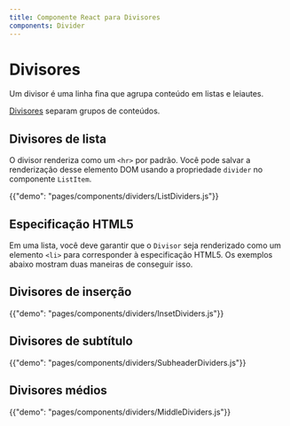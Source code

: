 ```yaml
---
title: Componente React para Divisores
components: Divider
---
```


# Divisores

<p class="description">Um divisor é uma linha fina que agrupa conteúdo em listas e leiautes.</p>

[Divisores](https://material.io/design/components/dividers.html) separam grupos de conteúdos.

## Divisores de lista

O divisor renderiza como um `<hr>` por padrão. Você pode salvar a renderização desse elemento DOM usando a propriedade `divider` no componente `ListItem`.

{{"demo": "pages/components/dividers/ListDividers.js"}}

## Especificação HTML5

Em uma lista, você deve garantir que o `Divisor` seja renderizado como um elemento `<li>` para corresponder à especificação HTML5. Os exemplos abaixo mostram duas maneiras de conseguir isso.

## Divisores de inserção

{{"demo": "pages/components/dividers/InsetDividers.js"}}

## Divisores de subtítulo

{{"demo": "pages/components/dividers/SubheaderDividers.js"}}

## Divisores médios

{{"demo": "pages/components/dividers/MiddleDividers.js"}}
